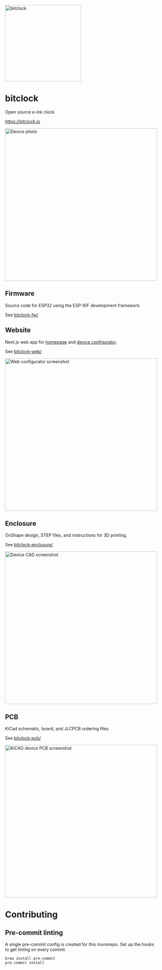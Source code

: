 <img src="https://github.com/goat-hill/bitclock/assets/220799/5121ca8b-19c7-4db0-9a81-38fae36ac5df" width="250" alt="bitclock" />

# bitclock
Open source e-ink clock

https://bitclock.io

<img src="https://github.com/goat-hill/bitclock/assets/220799/4416cb05-0625-438e-961c-3917e9b5334f" width="500" alt="Device photo" />

## Firmware

Source code for ESP32 using the ESP-IDF development framework.

See [bitclock-fw/](bitclock-fw/)

## Website

Next.js web app for [homepage](https://bitclock.io) and [device configurator](https://bitclock.io/connect).

See [bitclock-web/](bitclock-web/)

<img src="https://github.com/goat-hill/bitclock/assets/220799/9b72ab4b-d259-4e13-9049-c8f1ba85664d" width="500" alt="Web configurator screenshot" />

## Enclosure

OnShape design, STEP files, and instructions for 3D printing.

See [bitclock-enclosure/](bitclock-enclosure/)

<img src="https://github.com/goat-hill/bitclock/assets/220799/b83af06f-92e7-4f3a-9e44-477fad33d226" width="500" alt="Device CAD screenshot" />

## PCB

KiCad schematic, board, and JLCPCB ordering files.

See [bitclock-pcb/](bitclock-pcb/)

<img src="https://github.com/goat-hill/bitclock/assets/220799/4e667f21-f8f4-497b-bb93-be5a299950ad" width="500" alt="KiCAD device PCB screenshot" />

# Contributing

## Pre-commit linting

A single pre-commit config is created for this monorepo. Set up the hooks to get linting on every commit.

```fish
brew install pre-commit
pre-commit install
```
